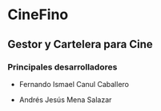 # CineFino

## Gestor y Cartelera para Cine

### Principales desarrolladores

- Fernando Ismael Canul Caballero

- Andrés Jesús Mena Salazar
